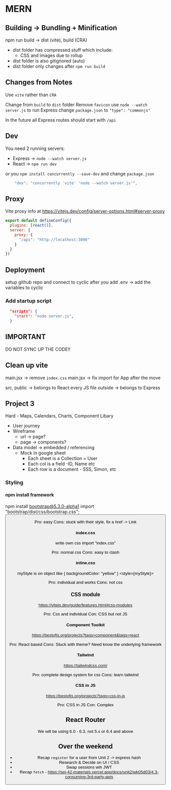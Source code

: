 # MERN

## Building -> Bundling + Minification

npm run build -> dist (vite), build (CRA)

* dist folder has compressed stuff which include:
  * CSS and images due to rollup
* dist folder is also gitignored (auto)
* dist folder only changes after `npm run build`

## Changes from Notes

Use `vite` rather than `CRA`

Change from `build` to `dist` folder
Remove `favicon`
use `node --watch server.js` to run Express
change `package.json` to `"type": "commonjs"`

In the future all Express routes should start with `/api`

## Dev

You need 2 running servers:

* Express -> `node --watch server.js`
* React -> `npm run dev`

or you `npm install concurrently --save-dev` and change `package.json`

```js
    "dev": "concurrently 'vite' 'node --watch server.js'",
```

## Proxy

Vite proxy info at <https://vitejs.dev/config/server-options.html#server-proxy>

```js
export default defineConfig({
  plugins: [react()],
  server: {
    proxy: {
      "/api": "http://localhost:3000"
    } 
  }
})
```

## Deployment

setup github repo and connect to cyclic
after you add .env -> add the variables to cyclic

### Add startup script

```json
  "scripts": {
    "start": "node server.js",
  }
```

## IMPORTANT

DO NOT SYNC UP THE CODE!!

## Clean up vite

main.jsx -> remove `index.css`
main.jsx -> fix import for App after the move

src, public -> belongs to React
every JS file outside -> belongs to Express 

## Project 3

Hard - Maps, Calendars, Charts, Component Libary

* User journey
* Wireframe
  * url -> page? 
  * page -> components?
* Data model -> embedded / referencing 
  * Mock in google sheet
    * Each sheet is a Collection = User
    * Each col is a field -ID, Name etc
    * Each row is a document - SSS, Simon, etc

### Styling


#### npm install framework

npm install bootstrap@5.3.0-alpha1
import "bootstrap/dist/css/bootstrap.css";
 <button type="button" className="btn btn-primary">

 Pro: easy
 Cons: stuck with their style, fix a href -> Link

#### index.css

write own css
import "index.css"

Pro: normal css
Cons: easy to clash

#### inline.css

myStyle is on object like { backgroundColor: "yellow" }
<style={myStyle}>

Pro: individual and works
Cons: not css

### CSS module

https://vitejs.dev/guide/features.html#css-modules

Pro: Css and individual
Con: CSS but not JS

#### Component Toolkit

https://bestofjs.org/projects?tags=component&tags=react

Pro: React based
Cons: Stuck with theme? Need know the underlying framework

#### Tailwind

https://tailwindcss.com/

Pro: complete design system for css
Cons: learn tailwind

#### CSS in JS

https://bestofjs.org/projects?tags=css-in-js

Pro: CSS in JS
Con: Complex

## React Router

We will be using 6.0 - 6.3, not 5.x or 6.4 and above

## Over the weekend

* Recap `register` for a user from Unit 2 -> express hash
* Research & Decide on UI / CSS
* Swap sessions wih JWT 
* Recap `fetch` - https://sei-42-materials.vercel.app/docs/unit2/wk05d03/4.3-consuming-3rd-party-apis
